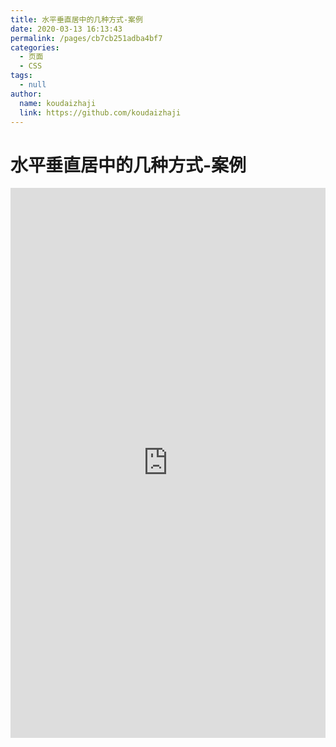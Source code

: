 ```yaml
---
title: 水平垂直居中的几种方式-案例
date: 2020-03-13 16:13:43
permalink: /pages/cb7cb251adba4bf7
categories: 
  - 页面
  - CSS
tags: 
  - null
author: 
  name: koudaizhaji
  link: https://github.com/koudaizhaji
---
```

# 水平垂直居中的几种方式-案例

<iframe height="880" style="width: 100%;" scrolling="no" title="水平垂直居中的几种方式" src="https://codepen.io/koudaizhaji/embed/poJLeYv?height=880&theme-id=light&default-tab=result" frameborder="no" allowtransparency="true" allowfullscreen="true">
  See the Pen <a href='https://codepen.io/koudaizhaji/pen/poJLeYv'>水平垂直居中的几种方式</a> by koudaizhaji
  (<a href='https://codepen.io/koudaizhaji'>@koudaizhaji</a>) on <a href='https://codepen.io'>CodePen</a>.
</iframe>

